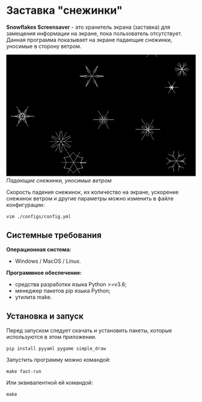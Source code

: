 # Заставка "снежинки"

**Snowflakes Screensaver** - это хранитель экрана (заставка) для замещения информации на экране, пока пользователь отсутствует. Данная программа показывает на экране падающие снежинки, уносимые в сторону ветром.

![Снежинки](./snowflakes.png "Падающие снежинки, уносимые ветром")\
*Падающие снежинки, уносимые ветром*

Скорость падения снежинок, их количество на экране, ускорение снежинок ветром и другие параметры можно изменить в файле конфигурации:

```
vim ./configs/config.yml
```

## Системные требования

**Операционная система:**

- Windows / MacOS / Linux.

**Программное обеспечение:**

- средства разработки языка Python >=v3.6;
- менеджер пакетов pip языка Python;
- утилита make.

## Установка и запуск

Перед запуском следует скачать и установить пакеты, которые используются в этом приложении.

```
pip install pyyaml pygame simple_draw
```

Запустить программу можно командой:

```
make fast-run
```

Или эквивалентной ей командой:

```
make
```

